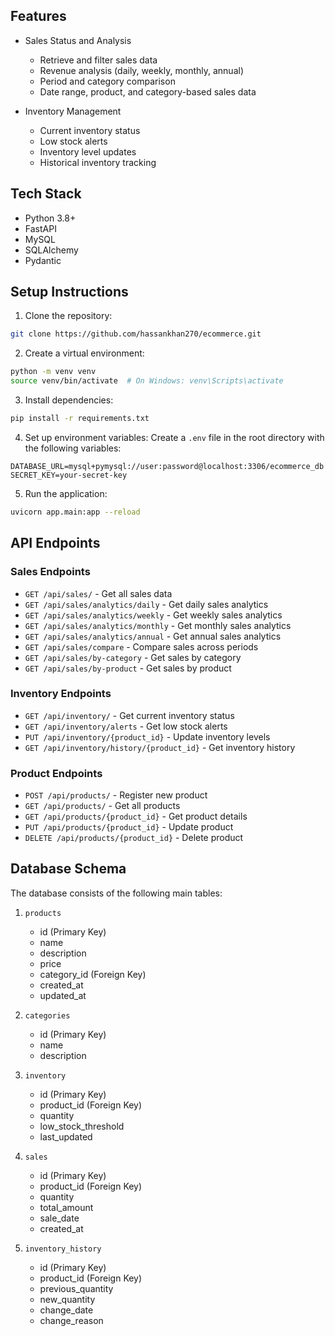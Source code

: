 ## Features

- Sales Status and Analysis
  - Retrieve and filter sales data
  - Revenue analysis (daily, weekly, monthly, annual)
  - Period and category comparison
  - Date range, product, and category-based sales data

- Inventory Management
  - Current inventory status
  - Low stock alerts
  - Inventory level updates
  - Historical inventory tracking

## Tech Stack

- Python 3.8+
- FastAPI
- MySQL
- SQLAlchemy
- Pydantic

## Setup Instructions

1. Clone the repository:
```bash
git clone https://github.com/hassankhan270/ecommerce.git
```

2. Create a virtual environment:
```bash
python -m venv venv
source venv/bin/activate  # On Windows: venv\Scripts\activate
```

3. Install dependencies:
```bash
pip install -r requirements.txt
```

4. Set up environment variables:
Create a `.env` file in the root directory with the following variables:
```
DATABASE_URL=mysql+pymysql://user:password@localhost:3306/ecommerce_db
SECRET_KEY=your-secret-key
```

5. Run the application:
```bash
uvicorn app.main:app --reload
```

## API Endpoints

### Sales Endpoints
- `GET /api/sales/` - Get all sales data
- `GET /api/sales/analytics/daily` - Get daily sales analytics
- `GET /api/sales/analytics/weekly` - Get weekly sales analytics
- `GET /api/sales/analytics/monthly` - Get monthly sales analytics
- `GET /api/sales/analytics/annual` - Get annual sales analytics
- `GET /api/sales/compare` - Compare sales across periods
- `GET /api/sales/by-category` - Get sales by category
- `GET /api/sales/by-product` - Get sales by product

### Inventory Endpoints
- `GET /api/inventory/` - Get current inventory status
- `GET /api/inventory/alerts` - Get low stock alerts
- `PUT /api/inventory/{product_id}` - Update inventory levels
- `GET /api/inventory/history/{product_id}` - Get inventory history

### Product Endpoints
- `POST /api/products/` - Register new product
- `GET /api/products/` - Get all products
- `GET /api/products/{product_id}` - Get product details
- `PUT /api/products/{product_id}` - Update product
- `DELETE /api/products/{product_id}` - Delete product

## Database Schema

The database consists of the following main tables:

1. `products`
   - id (Primary Key)
   - name
   - description
   - price
   - category_id (Foreign Key)
   - created_at
   - updated_at

2. `categories`
   - id (Primary Key)
   - name
   - description

3. `inventory`
   - id (Primary Key)
   - product_id (Foreign Key)
   - quantity
   - low_stock_threshold
   - last_updated

4. `sales`
   - id (Primary Key)
   - product_id (Foreign Key)
   - quantity
   - total_amount
   - sale_date
   - created_at

5. `inventory_history`
   - id (Primary Key)
   - product_id (Foreign Key)
   - previous_quantity
   - new_quantity
   - change_date
   - change_reason
